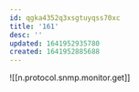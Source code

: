 ```yaml
---
id: qgka4352q3xsgtuyqss70xc
title: '161'
desc: ''
updated: 1641952935780
created: 1641952885688
---
```



![[n.protocol.snmp.monitor.get]]
